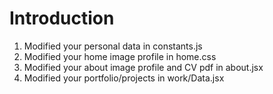# Introduction

1. Modified your personal data in constants.js
2. Modified your home image profile in home.css
3. Modified your about image profile and CV pdf in about.jsx
4. Modified your portfolio/projects in work/Data.jsx